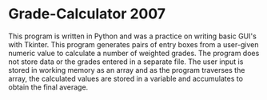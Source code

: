 # Grade-Calculator 2007
This program is written in Python and was a practice on writing basic GUI's with Tkinter. 
This program generates pairs of entry boxes from a user-given numeric value to calculate a number of weighted grades. The program does not store data or the grades entered in a separate file. The user input is stored in working memory as an array and as the program traverses the array, the calculated values are stored in a variable and accumulates to obtain the final average.


